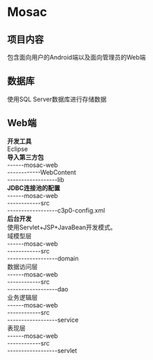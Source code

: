 # Mosac
## 项目内容
包含面向用户的Android端以及面向管理员的Web端
## 数据库
使用SQL Server数据库进行存储数据
## Web端
**开发工具** </br>
Eclipse </br>
**导入第三方包** </br>
------mosac-web </br>
------------WebContent </br>
------------------lib </br>
**JDBC连接池的配置** </br>
------mosac-web </br>
------------src </br>
------------------c3p0-config.xml </br>
**后台开发** </br>
使用Servlet+JSP+JavaBean开发模式。 </br>
域模型层 </br>
------mosac-web </br>
------------src </br>
------------------domain </br>
数据访问层 </br>
------mosac-web </br>
------------src </br>
------------------dao </br>
业务逻辑层 </br>
------mosac-web </br>
------------src </br>
------------------service </br>
表现层 </br>
------mosac-web </br>
------------src </br>
------------------servlet </br>
